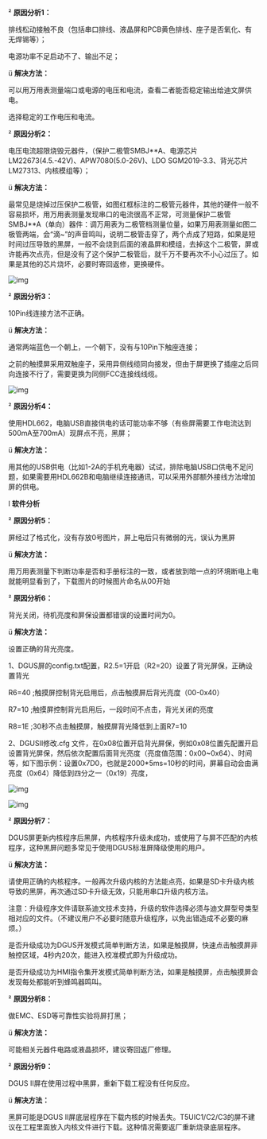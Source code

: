 ²  **原因分析1：**

排线松动接触不良（包括串口排线、液晶屏和PCB黄色排线、座子是否氧化、有无焊锡等）；

电源功率不足启动不了、输出不足；

ü  **解决方法：**

可以用万用表测量端口或电源的电压和电流，查看二者能否稳定输出给迪文屏供电。

选择稳定的工作电压和电流。

 

²  **原因分析2：**

电压电流超限烧毁元器件，（保护二极管SMBJ**A、电源芯片LM22673(4.5.-42V)、APW7080(5.0-26V)、LDO SGM2019-3.3、背光芯片LM27313、内核模组等）；

ü  **解决方法：**

最常见是烧掉过压保护二极管，如图红框标注的二极管元器件，其他的硬件一般不容易损坏，用万用表测量发现串口的电流很高不正常，可测量保护二极管SMBJ**A（单向）器件：调万用表为二极管档测量位量，如果万用表测量如图二极管两端，会“滴~”的声音鸣叫，说明二极管击穿了，两个点成了短路，如果是短时间过压导致的黑屏，一般不会烧到后面的液晶屏和模组，去掉这个二极管，屏或许能再次点亮，但是没有了这个保护二极管后，就千万不要再次不小心过压了。如果是其他的芯片烧坏，必要时寄回返修，更换硬件。

 

 

![img](file:////Users/invokerx/Library/Group%20Containers/UBF8T346G9.Office/msoclip1/01/clip_image002.gif)

 

²  **原因分析3：**

10Pin线连接方法不正确。

ü  **解决方法：**

通常两端蓝色一个朝上，一个朝下，没有与10Pin下触座连接；

之前的触摸屏采用双触座子，采用异侧线缆同向接发，但由于屏更换了插座之后同向连接不行了，需要更换为同侧FCC连接线线缆。

![img](file:////Users/invokerx/Library/Group%20Containers/UBF8T346G9.Office/msoclip1/01/clip_image004.gif)

 

²  **原因分析4：**

使用HDL662，电脑USB直接供电的话可能功率不够（有些屏需要工作电流达到500mA至700mA）现屏点不亮，黑屏；

ü  **解决方法：**

用其他的USB供电（比如1-2A的手机充电器）试试，排除电脑USB口供电不足问题，如果需要用HDL662B和电脑继续连接通讯，可以采用外部额外接线方法增加屏的供电。

 

l  **软件分析**

²  **原因分析5：**

屏经过了格式化，没有存放0号图片，屏上电后只有微弱的光，误认为黑屏

ü  **解决方法：**

用万用表测量下判断功率是否和手册标注的一致，或者放到暗一点的环境断电上电就能明显看到了，下载图片的时候图片命名从00开始

 

²  **原因分析6：**

背光关闭，待机亮度和屏保设置都错误的设置时间为0。

ü  **解决方法：**

设置正确的背光亮度。

1、DGUS屏的config.txt配置，R2.5=1开启（R2=20）设置了背光屏保，正确设置背光

R6=40         ;触摸屏控制背光启用后，点击触摸屏后背光亮度（00-0x40）

R7=10         ;触摸屏控制背光启用后，一段时间不点击，背光关闭的亮度

R8=1E         ;30秒不点击触摸屏，触摸屏背光降低到上面R7=10

2、DGUSII修改.cfg 文件，在0x08位置开启背光屏保，例如0x08位置先配置开启设置背光屏保，然后依次配置后面背光亮度（亮度值范围：0x00~0x64）、时间等，如下图示例：设置0x7D0，也就是2000*5ms=10秒的时间，屏幕自动会由满亮度（0x64）降低到四分之一（0x19）亮度，

![img](file:////Users/invokerx/Library/Group%20Containers/UBF8T346G9.Office/msoclip1/01/clip_image006.gif)

![img](file:////Users/invokerx/Library/Group%20Containers/UBF8T346G9.Office/msoclip1/01/clip_image008.gif)

 

²  **原因分析7：**

DGUS屏更新内核程序后黑屏，内核程序升级未成功，或使用了与屏不匹配的内核程序，这种黑屏问题多常见于使用DGUS标准屏降级使用的用户。

ü  **解决方法：**

请使用正确的内核程序。一般再次升级内核的方法能点亮，如果是SD卡升级内核导致的黑屏，再次通过SD卡升级无效，只能用串口升级内核方法。

注意：升级程序文件请联系迪文技术支持，升级的软件选择必须与迪文屏型号类型相对应的文件。（不建议用户不必要时随意升级程序，以免出错造成不必要的麻烦。）

是否升级成功为DGUS开发模式简单判断方法，如果是触摸屏，快速点击触摸屏非触控区域，4秒内20次，能进入校准模式即为升级成功。

是否升级成功为HMI指令集开发模式简单判断方法，如果是触摸屏，点击触摸屏会发现每处都能听到蜂鸣器鸣叫。

 

²  **原因分析8：**

做EMC、ESD等可靠性实验将屏打黑；

ü  **解决方法：**

可能相关元器件电路或液晶损坏，建议寄回返厂修理。

 

²  **原因分析9：**

DGUS II屏在使用过程中黑屏，重新下载工程没有任何反应。

ü  **解决方法：**

黑屏可能是DGUS II屏底层程序在下载内核的时候丢失。T5UIC1/C2/C3的屏不建议在工程里面放入内核文件进行下载。这种情况需要返厂重新烧录底层程序。
